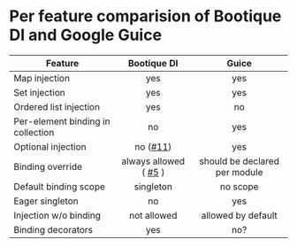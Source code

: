 
# Per feature comparision of Bootique DI and Google Guice

 Feature                          | Bootique DI         |  Guice    |
----------------------------------|:-------------------:|:---------:|
Map injection                     | yes                 | yes       
Set injection                     | yes                 | yes       
Ordered list injection            | yes                 | no        
Per-element binding in collection | no                  | yes       
Optional injection                | no ([#11](https://github.com/bootique/bootique-di/issues/11))            | yes
Binding override                  | always allowed ( [#5](https://github.com/bootique/bootique-di/issues/5) ) | should be declared per module
Default binding scope             | singleton           | no scope  
Eager singleton                   | no                  | yes
Injection w/o binding             | not allowed         | allowed by default
Binding decorators                | yes                 | no?

